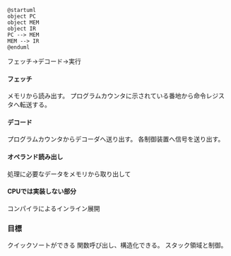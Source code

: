 ```plantuml
@startuml
object PC
object MEM
object IR
PC --> MEM
MEM --> IR
@enduml
```
フェッチ→デコード→実行
#### フェッチ
メモリから読み出す。
プログラムカウンタに示されている番地から命令レジスタへ転送する。
#### デコード
プログラムカウンタからデコーダへ送り出す。
各制御装置へ信号を送り出す。
#### オペランド読み出し
処理に必要なデータをメモリから取り出して
#### CPUでは実装しない部分
コンパイラによるインライン展開
### 目標
クイックソートができる
関数呼び出し、構造化できる。
スタック領域と制御。